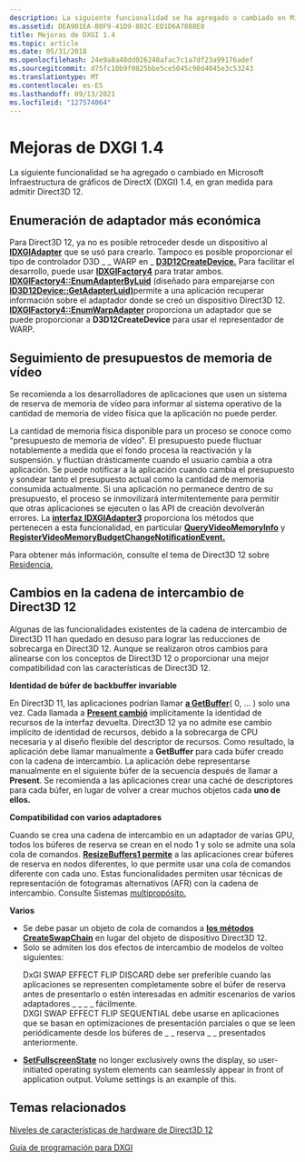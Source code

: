```yaml
---
description: La siguiente funcionalidad se ha agregado o cambiado en Microsoft Infraestructura de gráficos de DirectX (DXGI) 1.4, en gran medida para admitir Direct3D 12.
ms.assetid: DEA901EA-B0F9-41D9-802C-ED1D6A7888E0
title: Mejoras de DXGI 1.4
ms.topic: article
ms.date: 05/31/2018
ms.openlocfilehash: 24e9a8a48dd026248afac7c1a7df23a99176adef
ms.sourcegitcommit: d75fc10b9f0825bbe5ce5045c90d4045e3c53243
ms.translationtype: MT
ms.contentlocale: es-ES
ms.lasthandoff: 09/13/2021
ms.locfileid: "127574064"
---
```

# <a name="dxgi-14-improvements"></a>Mejoras de DXGI 1.4

La siguiente funcionalidad se ha agregado o cambiado en Microsoft Infraestructura de gráficos de DirectX (DXGI) 1.4, en gran medida para admitir Direct3D 12.

## <a name="cheaper-adapter-enumeration"></a>Enumeración de adaptador más económica

Para Direct3D 12, ya no es posible retroceder desde un dispositivo al [**IDXGIAdapter**](/windows/win32/api/DXGI/nn-dxgi-idxgiadapter) que se usó para crearlo. Tampoco es posible proporcionar el tipo de controlador D3D \_ \_ WARP en \_ [**D3D12CreateDevice.**](/windows/win32/api/d3d12/nf-d3d12-d3d12createdevice) Para facilitar el desarrollo, puede usar [**IDXGIFactory4**](/windows/win32/api/DXGI1_4/nn-dxgi1_4-idxgifactory4) para tratar ambos. [**IDXGIFactory4::EnumAdapterByLuid**](/windows/win32/api/DXGI1_4/nf-dxgi1_4-idxgifactory4-enumadapterbyluid) (diseñado para emparejarse con [**ID3D12Device::GetAdapterLuid)**](/windows/win32/api/d3d12/nf-d3d12-id3d12device-getadapterluid)permite a una aplicación recuperar información sobre el adaptador donde se creó un dispositivo Direct3D 12. [**IDXGIFactory4::EnumWarpAdapter**](/windows/win32/api/DXGI1_4/nf-dxgi1_4-idxgifactory4-enumwarpadapter) proporciona un adaptador que se puede proporcionar a **D3D12CreateDevice** para usar el representador de WARP.

## <a name="video-memory-budget-tracking"></a>Seguimiento de presupuestos de memoria de vídeo

Se recomienda a los desarrolladores de aplicaciones que usen un sistema de reserva de memoria de vídeo para informar al sistema operativo de la cantidad de memoria de vídeo física que la aplicación no puede perder.

La cantidad de memoria física disponible para un proceso se conoce como "presupuesto de memoria de vídeo". El presupuesto puede fluctuar notablemente a medida que el fondo procesa la reactivación y la suspensión. y fluctúan drásticamente cuando el usuario cambia a otra aplicación. Se puede notificar a la aplicación cuando cambia el presupuesto y sondear tanto el presupuesto actual como la cantidad de memoria consumida actualmente. Si una aplicación no permanece dentro de su presupuesto, el proceso se inmovilizará intermitentemente para permitir que otras aplicaciones se ejecuten o las API de creación devolverán errores. La [**interfaz IDXGIAdapter3**](/windows/win32/api/dxgi1_4/nn-dxgi1_4-idxgiadapter3) proporciona los métodos que pertenecen a esta funcionalidad, en particular [**QueryVideoMemoryInfo**](/windows/win32/api/dxgi1_4/nf-dxgi1_4-idxgiadapter3-queryvideomemoryinfo) y [**RegisterVideoMemoryBudgetChangeNotificationEvent.**](/windows/win32/api/dxgi1_4/nf-dxgi1_4-idxgiadapter3-registervideomemorybudgetchangenotificationevent)

Para obtener más información, consulte el tema de Direct3D 12 sobre [Residencia.](../direct3d12/residency.md)

## <a name="direct3d-12-swapchain-changes"></a>Cambios en la cadena de intercambio de Direct3D 12

Algunas de las funcionalidades existentes de la cadena de intercambio de Direct3D 11 han quedado en desuso para lograr las reducciones de sobrecarga en Direct3D 12. Aunque se realizaron otros cambios para alinearse con los conceptos de Direct3D 12 o proporcionar una mejor compatibilidad con las características de Direct3D 12.

**Identidad de búfer de backbuffer invariable**

En Direct3D 11, las aplicaciones podrían llamar [**a GetBuffer**](/windows/win32/api/DXGI/nf-dxgi-idxgiswapchain-getbuffer)( 0, ... ) solo una vez. Cada llamada a [**Present cambió**](/windows/win32/api/DXGI/nf-dxgi-idxgiswapchain-present) implícitamente la identidad de recursos de la interfaz devuelta. Direct3D 12 ya no admite ese cambio implícito de identidad de recursos, debido a la sobrecarga de CPU necesaria y al diseño flexible del descriptor de recursos. Como resultado, la aplicación debe llamar manualmente a **GetBuffer** para cada búfer creado con la cadena de intercambio. La aplicación debe representarse manualmente en el siguiente búfer de la secuencia después de llamar a **Present**. Se recomienda a las aplicaciones crear una caché de descriptores para cada búfer, en lugar de volver a crear muchos objetos cada **uno de ellos.**

**Compatibilidad con varios adaptadores**

Cuando se crea una cadena de intercambio en un adaptador de varias GPU, todos los búferes de reserva se crean en el nodo 1 y solo se admite una sola cola de comandos. [**ResizeBuffers1 permite**](/windows/win32/api/DXGI1_4/nf-dxgi1_4-idxgiswapchain3-resizebuffers1) a las aplicaciones crear búferes de reserva en nodos diferentes, lo que permite usar una cola de comandos diferente con cada uno. Estas funcionalidades permiten usar técnicas de representación de fotogramas alternativos (AFR) con la cadena de intercambio. Consulte Sistemas [multipropósito.](../direct3d12/multi-engine.md)

**Varios**

-   Se debe pasar un objeto de cola de comandos a [**los métodos CreateSwapChain**](/windows/win32/api/DXGI/nf-dxgi-idxgifactory-createswapchain) en lugar del objeto de dispositivo Direct3D 12.
-   Solo se admiten los dos efectos de intercambio de modelos de volteo siguientes: <dl> DxGI SWAP EFFECT FLIP DISCARD debe ser preferible cuando las aplicaciones se representen completamente sobre el búfer de reserva antes de presentarlo o estén interesadas en admitir escenarios de varios adaptadores \_ \_ \_ \_ fácilmente.  
    DXGI SWAP EFFECT FLIP SEQUENTIAL debe usarse en aplicaciones que se basan en optimizaciones de presentación parciales o que se leen periódicamente desde los búferes de \_ \_ reserva \_ \_ presentados anteriormente.  
    </dl>
-   [**SetFullscreenState**](/windows/win32/api/DXGI/nf-dxgi-idxgiswapchain-setfullscreenstate) no longer exclusively owns the display, so user-initiated operating system elements can seamlessly appear in front of application output. Volume settings is an example of this.

## <a name="related-topics"></a>Temas relacionados

[Niveles de características de hardware de Direct3D 12](../direct3d12/hardware-feature-levels.md)

[Guía de programación para DXGI](dx-graphics-dxgi-overviews.md)

